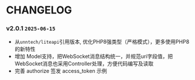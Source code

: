 CHANGELOG
=========

### v2.0.1 `2025-06-15`
* 从`unntech/liteapi`引用版本, 优化PHP8强类型（严格模式），更多使用PHP8的新特性
* 增加 Model支持，把WebSocket消息结构统一，并规范uri字段值，把WebSocket消息也采用Controller处理，方便代码编写及读取
* 完善 authorize 签发 access_token 示例